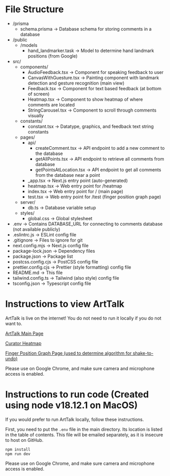 # File Structure

- /prisma
  - schema.prisma &rarr; Database schema for storing comments in a database
- /public
  - /models
    - hand_landmarker.task &rarr; Model to determine hand landmark positions (from Google)
- src/
  - components/
    - AudioFeedback.tsx &rarr; Component for speaking feedback to user
    - CanvasWithGuesture.tsx &rarr; Painting component with landmark detection and gesture recognition (main view)
    - Feedback.tsx &rarr; Component for text based feedback (at bottom of screen)
    - Heatmap.tsx &rarr; Component to show heatmap of where comments are located
    - StringCarousel.tsx &rarr; Component to scroll through comments visually
  - constants/
    - constant.tsx &rarr; Datatype, graphics, and feedback text string constants
  - pages/
    - api/
      - createComment.tsx &rarr; API endpoint to add a new comment to the database
      - getAllPoints.tsx &rarr; API endpoint to retrieve all comments from database
      - getPointsAtLocation.tsx &rarr; API endpoint to get all comments from the database near a point
    - \_app.tsx &rarr; Next.js entry point (auto-generated)
    - heatmap.tsx &rarr; Web entry point for /heatmap
    - index.tsx &rarr; Web entry point for / (main page)
    - test.tsx &rarr; Web entry point for /test (finger position graph page)
  - server/
    - db.ts &rarr; Database variable setup
  - styles/
    - global.css &rarr; Global stylesheet
- .env &rarr; Contains DATABASE_URL for connecting to comments database (not available publicly)
- .eslintrc.js &rarr; ESLint config file
- .gitignore &rarr; Files to ignore for git
- next.config.mjs &rarr; Next.js config file
- package-lock.json &rarr; Dependency files
- package.json &rarr; Package list
- postcss.config.cjs &rarr; PostCSS config file
- prettier.config.cjs &rarr; Prettier (style formatting) config file
- README.md &rarr; This file
- tailwind.config.ts &rarr; Tailwind (also style) config file
- tsconfig.json &rarr; Typescript config file

# Instructions to view ArtTalk

ArtTalk is live on the internet! You do not need to run it locally if you do not want to.

[ArtTalk Main Page](https://arttalk.vercel.app/)

[Curator Heatmap](https://arttalk.vercel.app/heatmap)

[Finger Position Graph Page (used to determine algorithm for shake-to-undo)](https://arttalk.vercel.app/test)

Please use on Google Chrome, and make sure camera and microphone access is enabled.

# Instructions to run code (Created using node v18.12.1 on MacOS)

If you would prefer to run ArtTalk locally, follow these instructions.

First, you need to put the `.env` file in the main directory. Its location is listed in the table of contents.
This file will be emailed separately, as it is insecure to host on GitHub.

```
npm install
npm run dev
```

Please use on Google Chrome, and make sure camera and microphone access is enabled.
